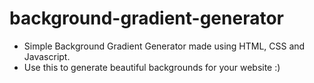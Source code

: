 # background-gradient-generator

- Simple Background Gradient Generator made using HTML, CSS and Javascript.
- Use this to generate beautiful backgrounds for your website :)

